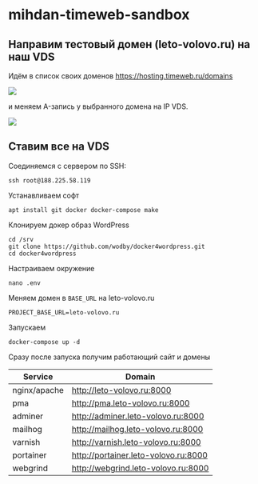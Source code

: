 # mihdan-timeweb-sandbox

## Направим тестовый домен (leto-volovo.ru) на наш VDS

Идём в список своих доменов https://hosting.timeweb.ru/domains 

![](http://screenshot.kobzarev.com/2019-02-21-1550736833.png)

и меняем A-запись у выбранного домена на IP VDS.

![](http://screenshot.kobzarev.com/2019-02-21-1550736875.png)


## Ставим все на VDS

Соединяемся с сервером по SSH:

```
ssh root@188.225.58.119
```

Устанавливаем софт

```
apt install git docker docker-compose make
```

Клонируем докер образ WordPress

```
cd /srv
git clone https://github.com/wodby/docker4wordpress.git
cd docker4wordpress
```

Настраиваем окружение

```
nano .env
```

Меняем домен в `BASE_URL` на leto-volovo.ru

```
PROJECT_BASE_URL=leto-volovo.ru
```

Запускаем 

```
docker-compose up -d
```

Сразу после запуска получим работающий сайт и домены

Service | Domain
--------|-------
nginx/apache | http://leto-volovo.ru:8000
pma	| http://pma.leto-volovo.ru:8000
adminer	| http://adminer.leto-volovo.ru:8000
mailhog	| http://mailhog.leto-volovo.ru:8000
varnish	| http://varnish.leto-volovo.ru:8000
portainer	| http://portainer.leto-volovo.ru:8000
webgrind | http://webgrind.leto-volovo.ru:8000
